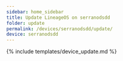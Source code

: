```yaml
---
sidebar: home_sidebar
title: Update LineageOS on serranodsdd
folder: update
permalink: /devices/serranodsdd/update/
device: serranodsdd
---
```

{% include templates/device_update.md %}
